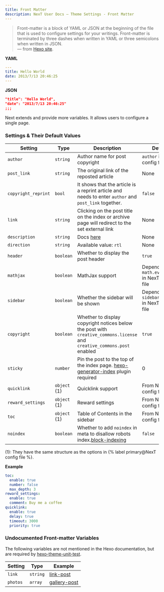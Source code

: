 ```yaml
---
title: Front Matter
description: NexT User Docs – Theme Settings - Front Matter
---
```


> Front-matter is a block of YAML or JSON at the beginning of the file that is used to configure settings for your writings. Front-matter is terminated by three dashes when written in YAML or three semicolons when written in JSON.  
— from [Hexo site](https://hexo.io/docs/front-matter).

**YAML**

```yml
---
title: Hello World
date: 2013/7/13 20:46:25
---
```

**JSON**

```json
"title": "Hello World",
"date": "2013/7/13 20:46:25"
;;;
```

Next extends and provide more variables. It allows users to configure a single page.

### Settings & Their Default Values

Setting | Type | Description | Default
--- | --- | --- | ---
`author` | `string` | Author name for post copyright | `author` in Hexo config file
`post_link` | `string` | The original link of the reposted article | None
`copyright_reprint` | `bool` | It shows that the article is a reprint article and needs to enter `author` and `post_link` together. | `false`
`link` | `string` | Clicking on the post title on the index or archive page will redirect to the set external link | None
`description` | `string` | Docs [here](/docs/theme-settings/posts.html#Preamble-Text) | None
`direction` | `string` | Available value: `rtl` | None
`header` | `boolean` | Whether to display the post header | `true`
`mathjax` | `boolean` | MathJax support | Depends on `math.every_page` in NexT config file
`sidebar` | `boolean` | Whether the sidebar will be shown | Depends on `sidebar.display` in NexT config file
`copyright` | `boolean` | Whether to display copyright notices below the post with `creative_commons.license` and `creative_commons.post` enabled | `true`
`sticky` | `number` | Pin the post to the top of the index page. [hexo-generator-index](https://github.com/hexojs/hexo-generator-index) plugin required | 0
`quicklink` | `object` (1) | Quicklink support | From NexT config file
`reward_settings` | `object` (1) | Reward settings | From NexT config file
`toc` | `object` (1) | Table of Contents in the sidebar | From NexT config file
`noindex` | `boolean` | Whether to add `noindex` in meta to disallow robots index.[block-indexing](https://developers.google.com/search/docs/crawling-indexing/block-indexing?visit_id=638645567819389813-970569186&rd=1&hl=zh-cn)| `false`

(1): They have the same structure as the options in {% label primary@NexT config file %}.

**Example**

```yml
toc:
  enable: true
  number: false
  max_depth: 3
reward_settings:
  enable: true
  comment: Buy me a coffee
quicklink:
  enable: true
  delay: true
  timeout: 3000
  priority: true
```

### Undocumented Front-matter Variables

The following variables are not mentioned in the Hexo documentation, but are required by [hexo-theme-unit-test](https://github.com/hexojs/hexo-theme-unit-test).

Setting | Type | Example
--- | --- | ---
`link` | `string` | [link-post](https://github.com/hexojs/hexo-theme-unit-test/blob/master/source/_posts/link-post.md)
`photos` | `array` | [gallery-post](https://github.com/hexojs/hexo-theme-unit-test/blob/master/source/_posts/gallery-post.md)
